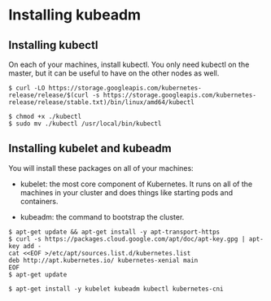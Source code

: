 # Installing kubeadm

## Installing kubectl

On each of your machines, install kubectl. You only need kubectl on the master, but it can be useful to have on the other nodes as well.

```
$ curl -LO https://storage.googleapis.com/kubernetes-release/release/$(curl -s https://storage.googleapis.com/kubernetes-release/release/stable.txt)/bin/linux/amd64/kubectl

$ chmod +x ./kubectl
$ sudo mv ./kubectl /usr/local/bin/kubectl
```

## Installing kubelet and kubeadm

You will install these packages on all of your machines:

* kubelet: the most core component of Kubernetes. It runs on all of the machines in your cluster and does things like starting pods and containers.

* kubeadm: the command to bootstrap the cluster.

```
$ apt-get update && apt-get install -y apt-transport-https
$ curl -s https://packages.cloud.google.com/apt/doc/apt-key.gpg | apt-key add -
cat <<EOF >/etc/apt/sources.list.d/kubernetes.list
deb http://apt.kubernetes.io/ kubernetes-xenial main
EOF
$ apt-get update

$ apt-get install -y kubelet kubeadm kubectl kubernetes-cni

```
